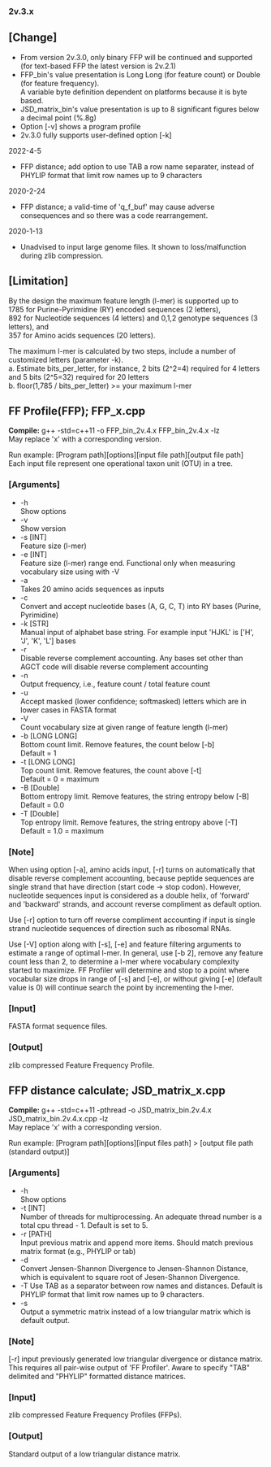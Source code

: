 ### 2v.3.x  

## [Change]
* From version 2v.3.0, only binary FFP will be continued and supported (for text-based FFP the latest version is 2v.2.1)
* FFP_bin's value presentation is Long Long (for feature count) or Double (for feature frequency).  
  A variable byte definition dependent on platforms because it is byte based.    
* JSD_matrix_bin's value presentation is up to 8 significant figures below a decimal point (%.8g)  
* Option [-v] shows a program profile  
* 2v.3.0 fully supports user-defined option [-k] 

2022-4-5  
* FFP distance; add option to use TAB a row name separater, instead of PHYLIP format that limit row names up to 9 characters

2020-2-24  
* FFP distance; a valid-time of 'q_f_buf' may cause adverse consequences and so there was a code rearrangement.  

2020-1-13  
* Unadvised to input large genome files. It shown to loss/malfunction during zlib compression.  


## [Limitation]
By the design the maximum feature length (l-mer) is supported up to  
1785 for Purine-Pyrimidine (RY) encoded sequences (2 letters),  
892 for Nucleotide sequences (4 letters) and 0,1,2 genotype sequences (3 letters), and  
357 for Amino acids sequences (20 letters).  

The maximum l-mer is calculated by two steps, include a number of customized letters (parameter -k).  
a. Estimate bits_per_letter, for instance, 2 bits (2^2=4) required for 4 letters and 5 bits (2^5=32) required for 20 letters  
b. floor(1,785 / bits_per_letter) >= your maximum l-mer  


## FF Profile(FFP); FFP_x.cpp
**Compile:** g++ -std=c++11 -o FFP_bin_2v.4.x FFP_bin_2v.4.x -lz  
May replace 'x' with a corresponding version.  

Run example: [Program path][options][input file path][output file path]  
Each input file represent one operational taxon unit (OTU) in a tree.  
### [Arguments]
* -h  
    Show options  
* -v  
    Show version 
* -s [INT]  
    Feature size (l-mer)  
* -e [INT]  
    Feature size (l-mer) range end. Functional only when measuring vocabulary size using with -V  
* -a  
    Takes 20 amino acids sequences as inputs  
* -c  
    Convert and accept nucleotide bases (A, G, C, T) into RY bases (Purine, Pyrimidine)
* -k [STR]  
    Manual input of alphabet base string. For example input 'HJKL' is ['H', 'J', 'K', 'L'] bases  
* -r  
    Disable reverse complement accounting. Any bases set other than AGCT code will disable reverse complement accounting  
* -n  
    Output frequency, i.e., feature count / total feature count  
* -u  
    Accept masked (lower confidence; softmasked) letters which are in lower cases in FASTA format  
* -V  
    Count vocabulary size at given range of feature length (l-mer)  
* -b [LONG LONG]  
    Bottom count limit. Remove features, the count below [-b]  
    Default = 1
* -t [LONG LONG]  
    Top count limit. Remove features, the count above [-t]  
    Default = 0 = maximum  
* -B [Double]  
    Bottom entropy limit. Remove features, the string entropy below [-B]  
    Default = 0.0
* -T [Double]  
    Top entropy limit. Remove features, the string entropy above [-T]  
    Default = 1.0 = maximum

### [Note]
When using option [-a], amino acids input, [-r] turns on automatically that disable reverse complement accounting, because peptide sequences are single strand that have direction (start code -> stop codon). However, nucleotide sequences input is considered as a double helix, of 'forward' and 'backward' strands, and account reverse compliment as default option.

Use [-r] option to turn off reverse compliment accounting if input is single strand nucleotide sequences of direction such as ribosomal RNAs.

Use [-V] option along with [-s], [-e] and feature filtering arguments to estimate a range of optimal l-mer. In general, use [-b 2], remove any feature count less than 2, to determine a l-mer where vocabulary complexity started to maximize. FF Profiler will determine and stop to a point where vocabular size drops in range of [-s] and [-e], or without giving [-e] (default value is 0) will continue search the point by incrementing the l-mer.  

### [Input]
FASTA format sequence files.  

### [Output]
zlib compressed Feature Frequency Profile.  



## FFP distance calculate; JSD_matrix_x.cpp  
**Compile:** g++ -std=c++11 -pthread -o JSD_matrix_bin.2v.4.x JSD_matrix_bin.2v.4.x.cpp -lz  
May replace 'x' with a corresponding version.  

Run example: [Program path][options][input files path] > [output file path (standard output)]  
### [Arguments]
* -h  
    Show options  
* -t [INT]  
    Number of threads for multiprocessing. An adequate thread number is a total cpu thread - 1. Default is set to 5.    
* -r [PATH]  
    Input previous matrix and append more items. Should match previous matrix format (e.g., PHYLIP or tab)  
* -d  
    Convert Jensen-Shannon Divergence to Jensen-Shannon Distance, which is equivalent to square root of Jesen-Shannon Divergence.
* -T 
    Use TAB as a separator between row names and distances. Default is PHYLIP format that limit row names up to 9 characters.  
* -s  
    Output a symmetric matrix instead of a low triangular matrix which is default output.  
    
### [Note]
[-r] input previously generated low triangular divergence or distance matrix. This requires all pair-wise output of 'FF Profiler'. Aware to specify "TAB" delimited and "PHYLIP" formatted distance matrices.  

### [Input]
zlib compressed Feature Frequency Profiles (FFPs).  

### [Output]
Standard output of a low triangular distance matrix.  